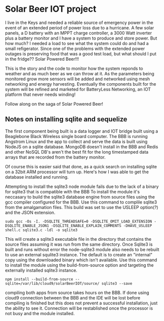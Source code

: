 # Solar Beer IOT project

I live in the Keys and needed a reliable source of emergency power in the event of an extended period of power loss due to a hurricane.
A few solar panels, a D battery with an MPPT charge controller, a 3000 Watt inverter plus a battery monitor and I have a system to produce
and store power. But how much? I needed a load to see what the system could do and had a small refigerator. Since one of the problems
with the extended power outages is preserving food that was a good test load, but what should I put in the fridge?? Solar Powered Beer!!!

This is the story and the code to monitor how the system reponds to weather and as much beer as we can throw at it. As the parameters being monitored
grow more sensors will be added and networked using mesh networking and energy harvesting. Eventually the components built for the system
will be refined and marketed for BatteryLess Networking, an IOT platform that never needs winding!

Follow along on the saga of Solar Powered Beer!


## Notes on installing sqlite and sequelize

The first component being built is a data logger and IOT bridge built using a Beaglebone Black Wireless single board computer. The BBB
is running Angstrom Linux and the app to collect and serve the data is built using NodeJS on a sqlite database. MongoDB doesn't install
in the BBB and Redis and other NoSQL DB's aren't the best fit for the long timestamped data arrays that are recorded from the battery monitor.

Of course this is easier said that done, as a quick search on installing sqlite on a 32bit ARM processor will turn up. Here's how I was able to
get the database installed and running.

Attempting to install the sqlite3 node module fails due to the lack of a binary for sqlite3 that is compatible with the BBB
To install the module it's neccasary to build the sqlite3 database engine from source files using the gcc compiler configured for the BBB.
Use this command to complile sqlite3 from the amalgamation files. This build was set to use the USLEEP option(?) and the JSON extension.

```sudo gcc -Os -I. -DSQLITE_THREADSAFE=0 -DSQLITE_OMIT_LOAD_EXTENSION -DSQLITE_ENABLE_JSON1 -DSQLITE_ENABLE_EXPLAIN_COMMENTS -DHAVE_USLEEP shell.c sqlite3.c -ldl -o sqlite3```

This will create a sqlite3 executable file in the directory that contains the source files assuming it was run from the same directory.
Once Sqlite3 is built and runs without error the node-sqlite3 module also needs to be rebuilt to use an external squlite3 instance. The default is to create an "internal" copy using the
downloaded binary which isn't available. Use this command to install the module using the build-from-source option and targeting the externally installed sqlite3 instance.

```npm install --build-from-source --sqlite=/var/lib/cloud9/solarBeerIOT/source/ sqlite3 --save```

compiling both apps from source takes hours on the BBB. If done using cloud9 connection between the BBB and the IDE will be lost before compiling is finished 
but this does not prevent a successful installation, just the ability to see it. Connection will be restablished once the processor is not busy and the module installed. 
